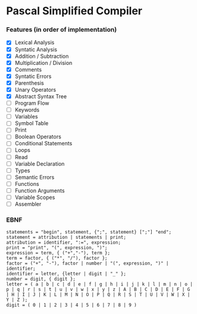 # Pascal Simplified Compiler

### Features (in order of implementation)
- [x] Lexical Analysis
- [x] Syntatic Analysis
- [x] Addition / Subtraction
- [x] Multiplication / Division
- [x] Comments
- [x] Syntatic Errors
- [x] Parenthesis
- [x] Unary Operators
- [x] Abstract Syntax Tree
- [ ] Program Flow
- [ ] Keywords
- [ ] Variables
- [ ] Symbol Table
- [ ] Print
- [ ] Boolean Operators
- [ ] Conditional Statements
- [ ] Loops
- [ ] Read
- [ ] Variable Declaration
- [ ] Types
- [ ] Semantic Errors
- [ ] Functions
- [ ] Function Arguments
- [ ] Variable Scopes
- [ ] Assembler

### EBNF
```
statements = "begin", statement, {";", statement} [";"] "end";
statement = attribution | statements | print;
attribution = identifier, ":=", expression;
print = "print", "(", expression, ")";
expression = term, { ("+","-"), term };
term = factor, { ("*", "/"), factor };
factor = ("+", "-"), factor | number | "(", expression, ")" | identifier;
identifier = letter, {letter | digit | "_" };
number = digit, { digit };
letter = ( a | b | c | d | e | f | g | h | i | j | k | l | m | n | o | p | q | r | s | t | u | v | w | x | y | z | A | B | C | D | E | F | G | H | I | J | K | L | M | N | O | P | Q | R | S | T | U | V | W | X | Y | Z );
digit = ( 0 | 1 | 2 | 3 | 4 | 5 | 6 | 7 | 8 | 9 )
```
